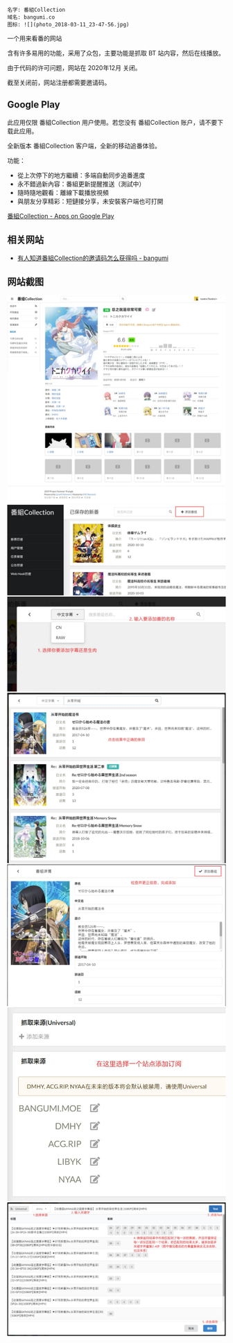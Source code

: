 ```
名字: 番組Collection
域名: bangumi.co
图标: ![](photo_2018-03-11_23-47-56.jpg)
```

一个用来看番的网站

含有许多易用的功能，采用了众包，主要功能是抓取 BT 站内容，然后在线播放。

由于代码的许可问题，网站在 2020年12月 关闭。

截至关闭前，网站注册都需要邀请码。

## Google Play

此应用仅限 番組Collection 用户使用。若您没有 番組Collection 账户，请不要下载此应用。  

全新版本 番組Collection 客户端，全新的移动追番体验。  

功能：

+ 從上次停下的地方繼續：多端自動同步追番進度  
+ 永不錯過新內容：番組更新提醒推送（測試中）  
+ 隨時隨地觀看：離線下載播放視頻  
+ 與朋友分享精彩：短鏈接分享，未安裝客户端也可打開

[番組Collection - Apps on Google Play](https://web.archive.org/web/20210511145856/https://play.google.com/store/apps/details?id=co.bangumi.Cassiopeia)

## 相关网站

+ [有人知道番組Collection的邀请码怎么获得吗 - bangumi](https://web.archive.org/web/20190916164834/http://bgm.tv/group/topic/351076)

## 网站截图

![](Pasted%20image%2020210511222543.png)
![](Pasted%20image%2020210511222607.png)
![](Pasted%20image%2020210511222611.png)
![](Pasted%20image%2020210511222616.png)
![](Pasted%20image%2020210511222620.png)
![](Pasted%20image%2020210511222624.png)
![](Pasted%20image%2020210511222628.png)
